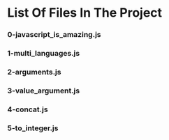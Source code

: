 # List Of Files In The Project

### 0-javascript_is_amazing.js

### 1-multi_languages.js

### 2-arguments.js

### 3-value_argument.js

### 4-concat.js

### 5-to_integer.js

###     

